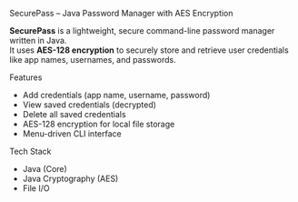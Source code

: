 SecurePass – Java Password Manager with AES Encryption

**SecurePass** is a lightweight, secure command-line password manager written in Java.  
It uses **AES-128 encryption** to securely store and retrieve user credentials like app names, usernames, and passwords.

Features
- Add credentials (app name, username, password)
- View saved credentials (decrypted)
- Delete all saved credentials
- AES-128 encryption for local file storage
- Menu-driven CLI interface

Tech Stack
- Java (Core)
- Java Cryptography (AES)
- File I/O

